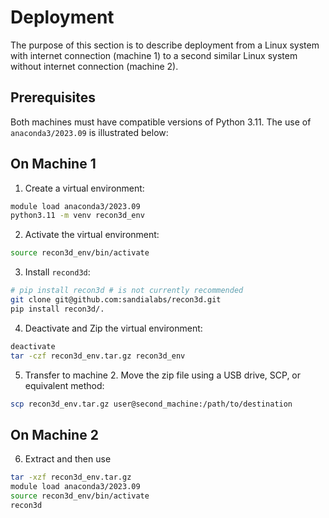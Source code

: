 # Deployment

The purpose of this section is to describe deployment from a Linux system with internet connection (machine 1) to a second similar Linux system without internet connection (machine 2).

## Prerequisites

Both machines must have compatible versions of Python 3.11.   The use of `anaconda3/2023.09` is illustrated below:

## On Machine 1

1. Create a virtual environment:

```sh
module load anaconda3/2023.09
python3.11 -m venv recon3d_env
```

2. Activate the virtual environment:

```sh
source recon3d_env/bin/activate
```

3. Install `recond3d`:

```sh
# pip install recon3d # is not currently recommended
git clone git@github.com:sandialabs/recon3d.git
pip install recon3d/.
```

4. Deactivate and Zip the virtual environment:

```sh
deactivate
tar -czf recon3d_env.tar.gz recon3d_env
```

5. Transfer to machine 2.  Move the zip file using a USB drive, SCP, or equivalent method:

```sh
scp recon3d_env.tar.gz user@second_machine:/path/to/destination
```

## On Machine 2

6. Extract and then use

```sh
tar -xzf recon3d_env.tar.gz
module load anaconda3/2023.09
source recon3d_env/bin/activate
recon3d
```
